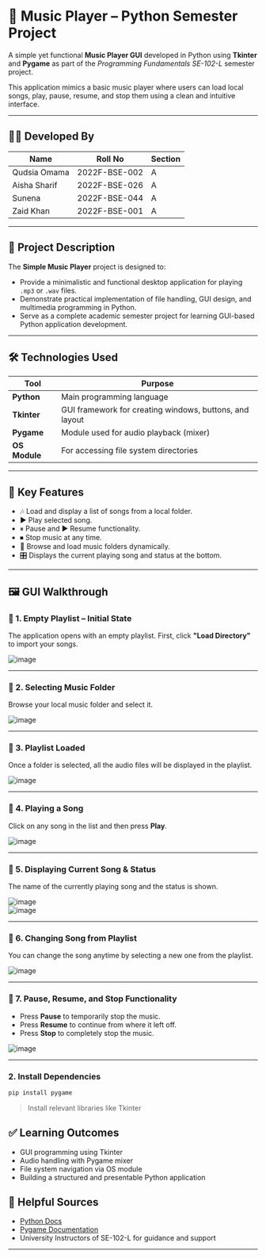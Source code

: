 # 🎵 Music Player – Python Semester Project

A simple yet functional **Music Player GUI** developed in Python using **Tkinter** and **Pygame** as part of the *Programming Fundamentals SE-102-L* semester project.

This application mimics a basic music player where users can load local songs, play, pause, resume, and stop them using a clean and intuitive interface.

---

## 👨‍💻 Developed By

| Name           | Roll No          | Section |
|----------------|------------------|---------|
| Qudsia Omama   | 2022F-BSE-002    | A       |
| Aisha Sharif   | 2022F-BSE-026    | A       |
| Sunena         | 2022F-BSE-044    | A       |
| Zaid Khan      | 2022F-BSE-001    | A       |

---

## 📌 Project Description

The **Simple Music Player** project is designed to:
- Provide a minimalistic and functional desktop application for playing `.mp3` or `.wav` files.
- Demonstrate practical implementation of file handling, GUI design, and multimedia programming in Python.
- Serve as a complete academic semester project for learning GUI-based Python application development.

---

## 🛠 Technologies Used

| Tool       | Purpose |
|------------|---------|
| **Python** | Main programming language |
| **Tkinter** | GUI framework for creating windows, buttons, and layout |
| **Pygame** | Module used for audio playback (mixer) |
| **OS Module** | For accessing file system directories |

---

## 🎯 Key Features

- 🎶 Load and display a list of songs from a local folder.
- ▶ Play selected song.
- ⏸ Pause and ▶ Resume functionality.
- ⏹ Stop music at any time.
- 📂 Browse and load music folders dynamically.
- 🎛 Displays the current playing song and status at the bottom.

---

## 🖼 GUI Walkthrough

### 🔹 1. Empty Playlist – Initial State
The application opens with an empty playlist. First, click **"Load Directory"** to import your songs.

![image](https://github.com/user-attachments/assets/bcf1fcac-90c8-4cc8-bf52-5245b7d8140b)

---

### 🔹 2. Selecting Music Folder
Browse your local music folder and select it.

![image](https://github.com/user-attachments/assets/bbbc8419-9efb-4761-88bb-50c3e7cae774)

---

### 🔹 3. Playlist Loaded
Once a folder is selected, all the audio files will be displayed in the playlist.

![image](https://github.com/user-attachments/assets/646ff271-4096-4c87-9716-e1f665babfd9)

---

### 🔹 4. Playing a Song
Click on any song in the list and then press **Play**.

![image](https://github.com/user-attachments/assets/e45e61c3-14eb-40b4-a3a7-e8861978b82a)

---

### 🔹 5. Displaying Current Song & Status
The name of the currently playing song and the status is shown.

![image](https://github.com/user-attachments/assets/02961188-c8a1-4109-b0f8-779c7f3af79b)  
![image](https://github.com/user-attachments/assets/ffe43fe3-4269-476a-8905-030ac0fffe15)

---

### 🔹 6. Changing Song from Playlist
You can change the song anytime by selecting a new one from the playlist.

![image](https://github.com/user-attachments/assets/29c98f82-7118-4564-b238-a33b06eaa754)

---

### 🔹 7. Pause, Resume, and Stop Functionality
- Press **Pause** to temporarily stop the music.
- Press **Resume** to continue from where it left off.
- Press **Stop** to completely stop the music.

![image](https://github.com/user-attachments/assets/fc3b582a-1c8f-4de7-a7a6-4afe799329bb)

---


### 2. Install Dependencies

```bash
pip install pygame
```

> Install relevant libraries like Tkinter 



## ✅ Learning Outcomes

* GUI programming using Tkinter
* Audio handling with Pygame mixer
* File system navigation via OS module
* Building a structured and presentable Python application


## 🙌 Helpful Sources

* [Python Docs](https://docs.python.org/3/)
* [Pygame Documentation](https://www.pygame.org/docs/)
* University Instructors of SE-102-L for guidance and support

---
